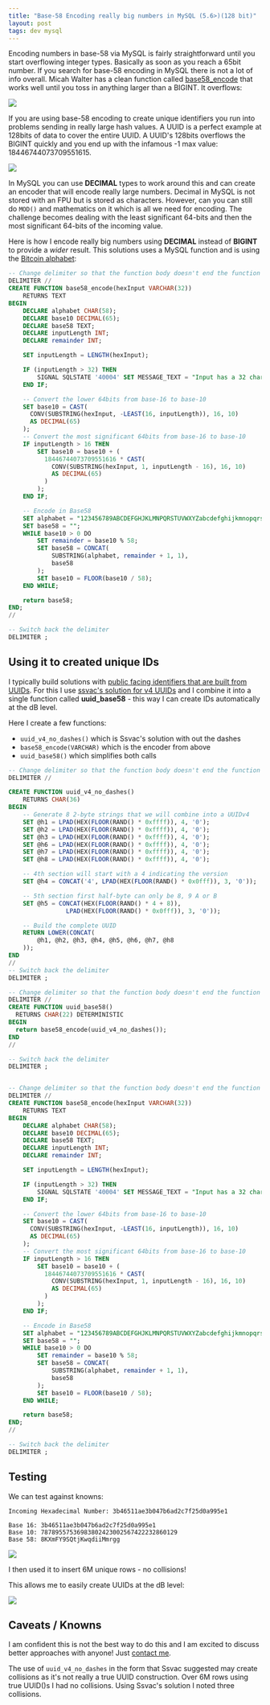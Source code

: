 ```yaml
---
title: "Base-58 Encoding really big numbers in MySQL (5.6>)(128 bit)"
layout: post
tags: dev mysql
---
```


Encoding numbers in base-58 via MySQL is fairly straightforward until you start overflowing integer types.  Basically as soon as you reach a 65bit number.  If you search for base-58 encoding in MySQL there is not a lot of info overall.  Micah Walter has a clean function called [base58_encode](https://gist.github.com/micahwalter/d6c8f8bc677978cf01a5) that works well until you toss in anything larger than a BIGINT.  It overflows:

<img class="carbon" src="https://s3-us-west-2.amazonaws.com/chrisschuld.com/images/base58_encode.png"/>

If you are using base-58 encoding to create unique identifiers you run into problems sending in really large hash values.  A UUID is a perfect example at 128bits of data to cover the entire UUID.  A UUID's 128bits overflows the BIGINT quickly and you end up with the infamous -1 max value: 18446744073709551615.

<img class="carbon" src="https://s3-us-west-2.amazonaws.com/chrisschuld.com/images/overflow_mysql_base58.png"/>

In MySQL you can use **DECIMAL** types to work around this and can create an encoder that will encode really large numbers.  Decimal in MySQL is not stored with an FPU but is stored as characters.  However, can you can still do `MOD()` and mathematics on it which is all we need for encoding.  The challenge becomes dealing with the least significant 64-bits and then the most significant 64-bits of the incoming value.

Here is how I encode really big numbers using **DECIMAL** instead of **BIGINT** to provide a *wider* result.  This solutions uses a MySQL function and is using the [Bitcoin alphabet](https://en.bitcoin.it/wiki/Base58Check_encoding):

```sql
-- Change delimiter so that the function body doesn't end the function declaration
DELIMITER //
CREATE FUNCTION base58_encode(hexInput VARCHAR(32))
    RETURNS TEXT
BEGIN
    DECLARE alphabet CHAR(58);
    DECLARE base10 DECIMAL(65);
    DECLARE base58 TEXT;
    DECLARE inputLength INT;
    DECLARE remainder INT;

    SET inputLength = LENGTH(hexInput);

    IF (inputLength > 32) THEN
        SIGNAL SQLSTATE '40004' SET MESSAGE_TEXT = "Input has a 32 character maximum";
    END IF;

    -- Convert the lower 64bits from base-16 to base-10
    SET base10 = CAST(
      CONV(SUBSTRING(hexInput, -LEAST(16, inputLength)), 16, 10)
      AS DECIMAL(65)
    );
    -- Convert the most significant 64bits from base-16 to base-10
    IF inputLength > 16 THEN
        SET base10 = base10 + (
          18446744073709551616 * CAST(
            CONV(SUBSTRING(hexInput, 1, inputLength - 16), 16, 10)
            AS DECIMAL(65)
          )
        );
    END IF;

    -- Encode in Base58
    SET alphabet = "123456789ABCDEFGHJKLMNPQRSTUVWXYZabcdefghijkmnopqrstuvwxyz";
    SET base58 = "";
    WHILE base10 > 0 DO
        SET remainder = base10 % 58;
        SET base58 = CONCAT(
            SUBSTRING(alphabet, remainder + 1, 1),
            base58
        );
        SET base10 = FLOOR(base10 / 58);
    END WHILE;

    return base58;
END;
//

-- Switch back the delimiter
DELIMITER ;
```

## Using it to created unique IDs

I typically build solutions with [public facing identifiers that are built from UUIDs](/2020/04/an-application-building-block-unique-ids-for-things/).  For this I use [ssvac's solution for v4 UUIDs](https://stackoverflow.com/questions/32965743/how-to-generate-a-uuidv4-in-mysql) and I combine it into a single function called **uuid_base58** - this way I can create IDs automatically at the dB level.

Here I create a few functions:
+ `uuid_v4_no_dashes()` which is Ssvac's solution with out the dashes
+ `base58_encode(VARCHAR)` which is the encoder from above
+ `uuid_base58()` which simplifies both calls

```sql
-- Change delimiter so that the function body doesn't end the function declaration
DELIMITER //

CREATE FUNCTION uuid_v4_no_dashes()
    RETURNS CHAR(36)
BEGIN
    -- Generate 8 2-byte strings that we will combine into a UUIDv4
    SET @h1 = LPAD(HEX(FLOOR(RAND() * 0xffff)), 4, '0');
    SET @h2 = LPAD(HEX(FLOOR(RAND() * 0xffff)), 4, '0');
    SET @h3 = LPAD(HEX(FLOOR(RAND() * 0xffff)), 4, '0');
    SET @h6 = LPAD(HEX(FLOOR(RAND() * 0xffff)), 4, '0');
    SET @h7 = LPAD(HEX(FLOOR(RAND() * 0xffff)), 4, '0');
    SET @h8 = LPAD(HEX(FLOOR(RAND() * 0xffff)), 4, '0');

    -- 4th section will start with a 4 indicating the version
    SET @h4 = CONCAT('4', LPAD(HEX(FLOOR(RAND() * 0x0fff)), 3, '0'));

    -- 5th section first half-byte can only be 8, 9 A or B
    SET @h5 = CONCAT(HEX(FLOOR(RAND() * 4 + 8)),
                LPAD(HEX(FLOOR(RAND() * 0x0fff)), 3, '0'));

    -- Build the complete UUID
    RETURN LOWER(CONCAT(
        @h1, @h2, @h3, @h4, @h5, @h6, @h7, @h8
    ));
END
//
-- Switch back the delimiter
DELIMITER ;

-- Change delimiter so that the function body doesn't end the function declaration
DELIMITER //
CREATE FUNCTION uuid_base58()
  RETURNS CHAR(22) DETERMINISTIC
BEGIN
  return base58_encode(uuid_v4_no_dashes());
END
//

-- Switch back the delimiter
DELIMITER ;


-- Change delimiter so that the function body doesn't end the function declaration
DELIMITER //
CREATE FUNCTION base58_encode(hexInput VARCHAR(32))
    RETURNS TEXT
BEGIN
    DECLARE alphabet CHAR(58);
    DECLARE base10 DECIMAL(65);
    DECLARE base58 TEXT;
    DECLARE inputLength INT;
    DECLARE remainder INT;

    SET inputLength = LENGTH(hexInput);

    IF (inputLength > 32) THEN
        SIGNAL SQLSTATE '40004' SET MESSAGE_TEXT = "Input has a 32 character maximum";
    END IF;

    -- Convert the lower 64bits from base-16 to base-10
    SET base10 = CAST(
      CONV(SUBSTRING(hexInput, -LEAST(16, inputLength)), 16, 10)
      AS DECIMAL(65)
    );
    -- Convert the most significant 64bits from base-16 to base-10
    IF inputLength > 16 THEN
        SET base10 = base10 + (
          18446744073709551616 * CAST(
            CONV(SUBSTRING(hexInput, 1, inputLength - 16), 16, 10)
            AS DECIMAL(65)
          )
        );
    END IF;

    -- Encode in Base58
    SET alphabet = "123456789ABCDEFGHJKLMNPQRSTUVWXYZabcdefghijkmnopqrstuvwxyz";
    SET base58 = "";
    WHILE base10 > 0 DO
        SET remainder = base10 % 58;
        SET base58 = CONCAT(
            SUBSTRING(alphabet, remainder + 1, 1),
            base58
        );
        SET base10 = FLOOR(base10 / 58);
    END WHILE;

    return base58;
END;
//

-- Switch back the delimiter
DELIMITER ;

```

## Testing

We can test against knowns:
```
Incoming Hexadecimal Number: 3b46511ae3b047b6ad2c7f25d0a995e1

Base 16: 3b46511ae3b047b6ad2c7f25d0a995e1
Base 10: 78789557536983802423002567422232860129
Base 58: 8KXmFY9SQtjKwqdiiMmrgg
```
<img class="carbon" src="https://s3-us-west-2.amazonaws.com/chrisschuld.com/images/base58_testing.png"/>

I then used it to insert 6M unique rows - no collisions!

This allows me to easily create UUIDs at the dB level:

<img class="carbon" src="https://s3-us-west-2.amazonaws.com/chrisschuld.com/images/select_uuid_base58.png"/>

## Caveats / Knowns

I am confident this is not the best way to do this and I am excited to discuss better approaches with anyone!  Just [contact me](/contact).

The use of `uuid_v4_no_dashes` in the form that Ssvac suggested may create collisions as it's not really a true UUID construction.  Over 6M rows using true UUID()s I had no collisions.  Using Ssvac's solution I noted three collisions.
